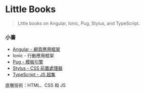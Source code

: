 # Little Books

> Little books on Angular, Ionic, Pug, Stylus, and TypeScript.

### 小書
* [Angular - 網頁應用框架](https://github.com/Shyam-Chen/Little-Books/blob/master/Angular/README.md)
* Ionic - 行動應用框架
* [Pug - 模板引擎](https://github.com/Shyam-Chen/Little-Books/blob/master/Pug.md)
* [Stylus - CSS 前置處理器](https://github.com/Shyam-Chen/Little-Books/blob/master/Stylus.md)
* [TypeScript - JS 超集](https://github.com/Shyam-Chen/Little-Books/blob/master/TypeScript.md)

底層技術：HTML、CSS 和 JS
